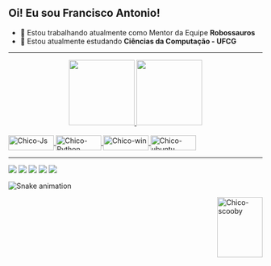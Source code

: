 ## Oi! Eu sou Francisco Antonio!

- 🔭 Estou trabalhando atualmente como Mentor da Equipe **Robossauros** 
- 🌱 Estou atualmente estudando **Ciências da Computação - UFCG**

-----------------


<div align="center">
  <a href="https://github.com/franciscodantas">
  <img height="130em" src="https://github-readme-stats.vercel.app/api?username=franciscodantas&show_icons=true&theme=tokyonight&include_all_commits=true&count_private=true"/>
  <img height="130em" src="https://github-readme-stats.vercel.app/api/top-langs/?username=franciscodantas&layout=compact&langs_count=7&theme=tokyonight"/>
</div>

  <div style="display: inline_block"><br>
  <img align="center" alt="Chico-Js" height="30" width="90" src="https://img.shields.io/badge/Java-ED8B00?style=for-the-badge&logo=java&logoColor=white">
  <img align="center" alt="Chico-Python" height="30" width="90" src="https://img.shields.io/badge/Python-14354C?style=for-the-badge&logo=python&logoColor=white">
  <img align="center" alt="Chico-win" height="30" width="90" src="https://img.shields.io/badge/Windows-0078D6?style=for-the-badge&logo=windows&logoColor=white">
  <img align="center" alt="Chico-ubuntu" height="30" width="90" src="https://img.shields.io/badge/Ubuntu-E95420?style=for-the-badge&logo=ubuntu&logoColor=white">
  
</div>
  
------------------
  
<div> 
  <a href="https://www.instagram.com/francisco_a.dantas/" target="_blank"><img src="https://img.shields.io/badge/-Instagram-%23E4405F?style=for-the-badge&logo=instagram&logoColor=white" target="_blank"></a>
 	<a href="https://www.twitch.tv/chiccaun" target="_blank"><img src="https://img.shields.io/badge/Twitch-9146FF?style=for-the-badge&logo=twitch&logoColor=white" target="_blank"></a>
  <a href = "mailto:franciscocontatopro@gmail.com"><img src="https://img.shields.io/badge/-Gmail-%23333?style=for-the-badge&logo=gmail&logoColor=white" target="_blank"></a>
  <a href = "https://steamcommunity.com/profiles/76561199071740650/"><img src="https://img.shields.io/badge/Steam-000000?style=for-the-badge&logo=steam&logoColor=white" target="_blank"></a>
  <a href = "https://www.linkedin.com/in/franciscoantoniodantasdesousa/"><img src = "https://img.shields.io/badge/LinkedIn-0077B5?style=for-the-badge&logo=linkedin&logoColor=white" target="_blank"></a>
 
  ![Snake animation](https://github.com/franciscodantas/franciscodantas/blob/output/github-contribution-grid-snake.svg)
  
</div>
  <img align="right" alt="Chico-scooby" height="120" width="90" src="https://media.discordapp.net/attachments/788887657148186648/920414109168701510/scooby.gif">
